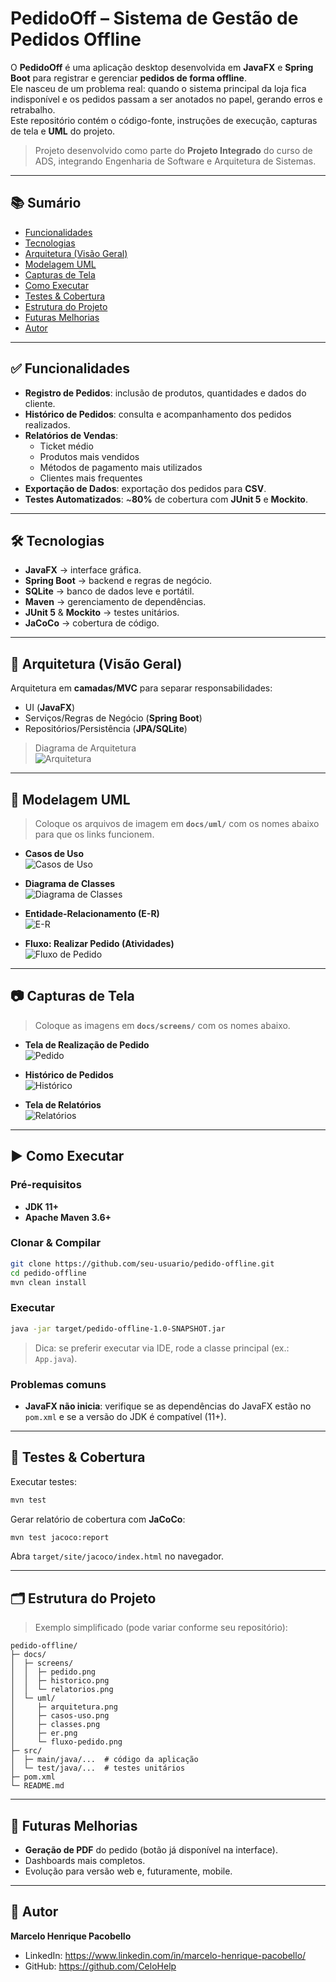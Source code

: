 # PedidoOff – Sistema de Gestão de Pedidos Offline

O **PedidoOff** é uma aplicação desktop desenvolvida em **JavaFX** e **Spring Boot** para registrar e gerenciar **pedidos de forma offline**.  
Ele nasceu de um problema real: quando o sistema principal da loja fica indisponível e os pedidos passam a ser anotados no papel, gerando erros e retrabalho.  
Este repositório contém o código-fonte, instruções de execução, capturas de tela e **UML** do projeto.

> Projeto desenvolvido como parte do **Projeto Integrado** do curso de ADS, integrando Engenharia de Software e Arquitetura de Sistemas.

---

## 📚 Sumário
- [Funcionalidades](#-funcionalidades)
- [Tecnologias](#-tecnologias)
- [Arquitetura (Visão Geral)](#-arquitetura-visão-geral)
- [Modelagem UML](#-modelagem-uml)
- [Capturas de Tela](#-capturas-de-tela)
- [Como Executar](#-como-executar)
- [Testes & Cobertura](#-testes--cobertura)
- [Estrutura do Projeto](#-estrutura-do-projeto)
- [Futuras Melhorias](#-futuras-melhorias)
- [Autor](#-autor)

---

## ✅ Funcionalidades
- **Registro de Pedidos**: inclusão de produtos, quantidades e dados do cliente.
- **Histórico de Pedidos**: consulta e acompanhamento dos pedidos realizados.
- **Relatórios de Vendas**:
  - Ticket médio
  - Produtos mais vendidos
  - Métodos de pagamento mais utilizados
  - Clientes mais frequentes
- **Exportação de Dados**: exportação dos pedidos para **CSV**.
- **Testes Automatizados**: ~**80%** de cobertura com **JUnit 5** e **Mockito**.

---

## 🛠 Tecnologias
- **JavaFX** → interface gráfica.
- **Spring Boot** → backend e regras de negócio.
- **SQLite** → banco de dados leve e portátil.
- **Maven** → gerenciamento de dependências.
- **JUnit 5** & **Mockito** → testes unitários.
- **JaCoCo** → cobertura de código.

---

## 🧭 Arquitetura (Visão Geral)
Arquitetura em **camadas/MVC** para separar responsabilidades:
- UI (**JavaFX**)
- Serviços/Regras de Negócio (**Spring Boot**)
- Repositórios/Persistência (**JPA/SQLite**)

> Diagrama de Arquitetura  
![Arquitetura](./docs/uml/arquitetura.png)

---

## 📐 Modelagem UML
> Coloque os arquivos de imagem em **`docs/uml/`** com os nomes abaixo para que os links funcionem.

- **Casos de Uso**  
  ![Casos de Uso](./docs/uml/casos-uso.png)

- **Diagrama de Classes**  
  ![Diagrama de Classes](./docs/uml/classes.png)

- **Entidade-Relacionamento (E-R)**  
  ![E-R](./docs/uml/er.png)

- **Fluxo: Realizar Pedido (Atividades)**  
  ![Fluxo de Pedido](./docs/uml/fluxo-pedido.png)

---

## 📷 Capturas de Tela
> Coloque as imagens em **`docs/screens/`** com os nomes abaixo.

- **Tela de Realização de Pedido**  
  ![Pedido](./docs/screens/pedido.png)

- **Histórico de Pedidos**  
  ![Histórico](./docs/screens/historico.png)

- **Tela de Relatórios**  
  ![Relatórios](./docs/screens/relatorios.png)

---

## ▶️ Como Executar

### Pré-requisitos
- **JDK 11+**
- **Apache Maven 3.6+**

### Clonar & Compilar
```bash
git clone https://github.com/seu-usuario/pedido-offline.git
cd pedido-offline
mvn clean install
```

### Executar
```bash
java -jar target/pedido-offline-1.0-SNAPSHOT.jar
```
> Dica: se preferir executar via IDE, rode a classe principal (ex.: `App.java`).

### Problemas comuns
- **JavaFX não inicia**: verifique se as dependências do JavaFX estão no `pom.xml` e se a versão do JDK é compatível (11+).

---

## 🧪 Testes & Cobertura
Executar testes:
```bash
mvn test
```

Gerar relatório de cobertura com **JaCoCo**:
```bash
mvn test jacoco:report
```
Abra `target/site/jacoco/index.html` no navegador.

---

## 🗂 Estrutura do Projeto
> Exemplo simplificado (pode variar conforme seu repositório):
```
pedido-offline/
├─ docs/
│  ├─ screens/
│  │  ├─ pedido.png
│  │  ├─ historico.png
│  │  └─ relatorios.png
│  └─ uml/
│     ├─ arquitetura.png
│     ├─ casos-uso.png
│     ├─ classes.png
│     ├─ er.png
│     └─ fluxo-pedido.png
├─ src/
│  ├─ main/java/...  # código da aplicação
│  └─ test/java/...  # testes unitários
├─ pom.xml
└─ README.md
```

---

## 🚧 Futuras Melhorias
- **Geração de PDF** do pedido (botão já disponível na interface).
- Dashboards mais completos.
- Evolução para versão web e, futuramente, mobile.

---

## 👤 Autor
**Marcelo Henrique Pacobello**  
- LinkedIn: https://www.linkedin.com/in/marcelo-henrique-pacobello/  
- GitHub: https://github.com/CeloHelp
